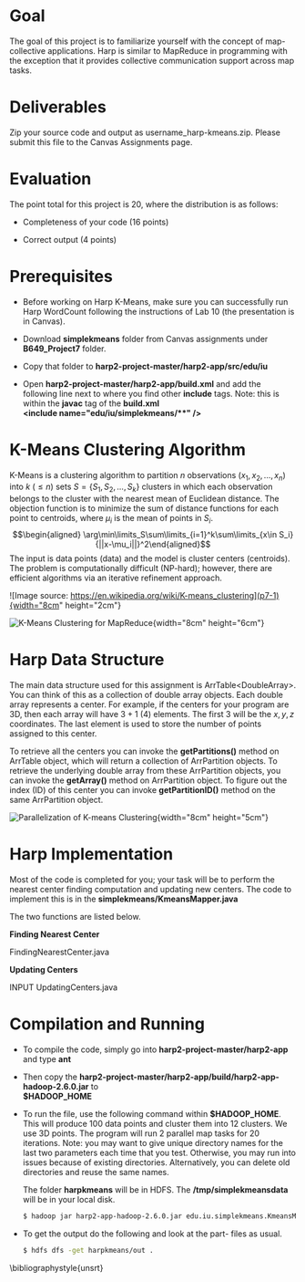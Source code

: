 Goal
====

The goal of this project is to familiarize yourself with the concept of
map-collective applications. Harp is similar to MapReduce in programming
with the exception that it provides collective communication support
across map tasks.

Deliverables
============

Zip your source code and output as username_harp-kmeans.zip. Please
submit this file to the Canvas Assignments page.

Evaluation
==========

The point total for this project is 20, where the distribution is as
follows:

-   Completeness of your code (16 points)

-   Correct output (4 points)

Prerequisites
=============

-   Before working on Harp K-Means, make sure you can successfully run
    Harp WordCount following the instructions of Lab 10 (the
    presentation is in Canvas).

-   Download **simplekmeans** folder from Canvas assignments under
    **B649_Project7** folder.

-   Copy that folder to **harp2-project-master/harp2-app/src/edu/iu**

-   Open **harp2-project-master/harp2-app/build.xml** and add the
    following line next to where you find other **include** tags. Note:
    this is within the **javac** tag of the **build.xml**\
    **\<include name="edu/iu/simplekmeans/\*\*" /\>**

K-Means Clustering Algorithm
============================

K-Means is a clustering algorithm to partition $n$ observations
$(x_1,x_2,..., x_n)$ into $k$ $(\leq n)$ sets $S=\{S_1,S_2,...,S_k\}$
clusters in which each observation belongs to the cluster with the
nearest mean of Euclidean distance. The objection function is to
minimize the sum of distance functions for each point to centroids,
where $\mu_i$ is the mean of points in $S_i$. $$\begin{aligned}
\arg\min\limits_S\sum\limits_{i=1}^k\sum\limits_{x\in S_i}{||x-\mu_i||}^2\end{aligned}$$
The input is data points (data) and the model is cluster centers
(centroids). The problem is computationally difficult (NP-hard);
however, there are efficient algorithms via an iterative refinement
approach.

![Image source:
https://en.wikipedia.org/wiki/K-means_clustering](p7-1){width="8cm"
height="2cm"}

![K-Means Clustering for MapReduce](p7-2){width="8cm" height="6cm"}

Harp Data Structure
===================

The main data structure used for this assignment is
ArrTable\<DoubleArray\>. You can think of this as a collection of double
array objects. Each double array represents a center. For example, if
the centers for your program are 3D, then each array will have $3+1$ (4)
elements. The first 3 will be the $x, y, z$ coordinates. The last
element is used to store the number of points assigned to this center.

To retrieve all the centers you can invoke the **getPartitions()**
method on ArrTable object, which will return a collection of
ArrPartition objects. To retrieve the underlying double array from these
ArrPartition objects, you can invoke the **getArray()** method on
ArrPartition object. To figure out the index (ID) of this center you can
invoke **getPartitionID()** method on the same ArrPartition object.

![Parallelization of K-means Clustering](p7-3){width="8cm" height="5cm"}

Harp Implementation
===================

Most of the code is completed for you; your task will be to perform the
nearest center finding computation and updating new centers. The code to
implement this is in the **simplekmeans/KmeansMapper.java**

The two functions are listed below.

**Finding Nearest Center**

FindingNearestCenter.java

**Updating Centers**

INPUT UpdatingCenters.java

Compilation and Running
=======================

-   To compile the code, simply go into
    **harp2-project-master/harp2-app** and type **ant**

-   Then copy the
    **harp2-project-master/harp2-app/build/harp2-app-hadoop-2.6.0.jar**
    to\
    **\$HADOOP_HOME**

-   To run the file, use the following command within
    **\$HADOOP_HOME**. This will produce 100 data points and cluster
    them into 12 clusters. We use 3D points. The program will run 2
    parallel map tasks for 20 iterations. Note: you may want to give
    unique directory names for the last two parameters each time that
    you test. Otherwise, you may run into issues because of existing
    directories. Alternatively, you can delete old directories and reuse
    the same names.

    The folder **harpkmeans** will be in HDFS. The
    **/tmp/simplekmeansdata** will be in your local disk.

    ``` {.bash language="bash"}
    $ hadoop jar harp2-app-hadoop-2.6.0.jar edu.iu.simplekmeans.KmeansMapCollective 100 12 3 2 20 harpkmeans /tmp/simplekmeansdata
    ```

-   To get the output do the following and look at the part- files as
    usual.

    ``` {.bash language="bash"}
    $ hdfs dfs -get harpkmeans/out .
    ```

\bibliographystyle{unsrt}
